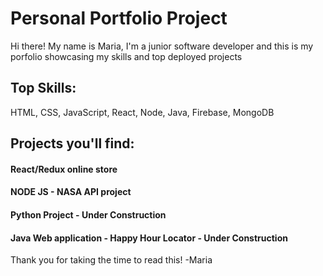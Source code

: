 # Personal Portfolio Project

Hi there! My name is Maria, I'm a junior software developer and this is my porfolio showcasing my skills and top deployed projects

## Top Skills:

HTML, CSS, JavaScript, React, Node, Java, Firebase, MongoDB

## Projects you'll find: 

#### React/Redux online store
#### NODE JS - NASA API project
#### Python Project - Under Construction
#### Java Web application - Happy Hour Locator - Under Construction

Thank you for taking the time to read this!
-Maria
